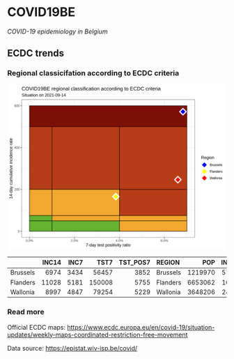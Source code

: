 
# COVID19BE

*COVID-19 epidemiology in Belgium*

## ECDC trends

### Regional classicifation according to ECDC criteria

![](COVID9BE-ecdc-trend.png)

|          | INC14 | INC7 |   TST7 | TST\_POS7 | REGION   |     POP | INC14\_RT |       PR7 |          GR |
| :------- | ----: | ---: | -----: | --------: | :------- | ------: | --------: | --------: | ----------: |
| Brussels |  6974 | 3434 |  56457 |      3852 | Brussels | 1219970 |  571.6534 | 0.0682289 | \-0.0299435 |
| Flanders | 11028 | 5181 | 150008 |      5755 | Flanders | 6653062 |  165.7583 | 0.0383646 | \-0.1139046 |
| Wallonia |  8997 | 4847 |  79254 |      5229 | Wallonia | 3648206 |  246.6144 | 0.0659777 |   0.1679518 |

### Read more

Official ECDC maps:
<https://www.ecdc.europa.eu/en/covid-19/situation-updates/weekly-maps-coordinated-restriction-free-movement>

Data source: <https://epistat.wiv-isp.be/covid/>
